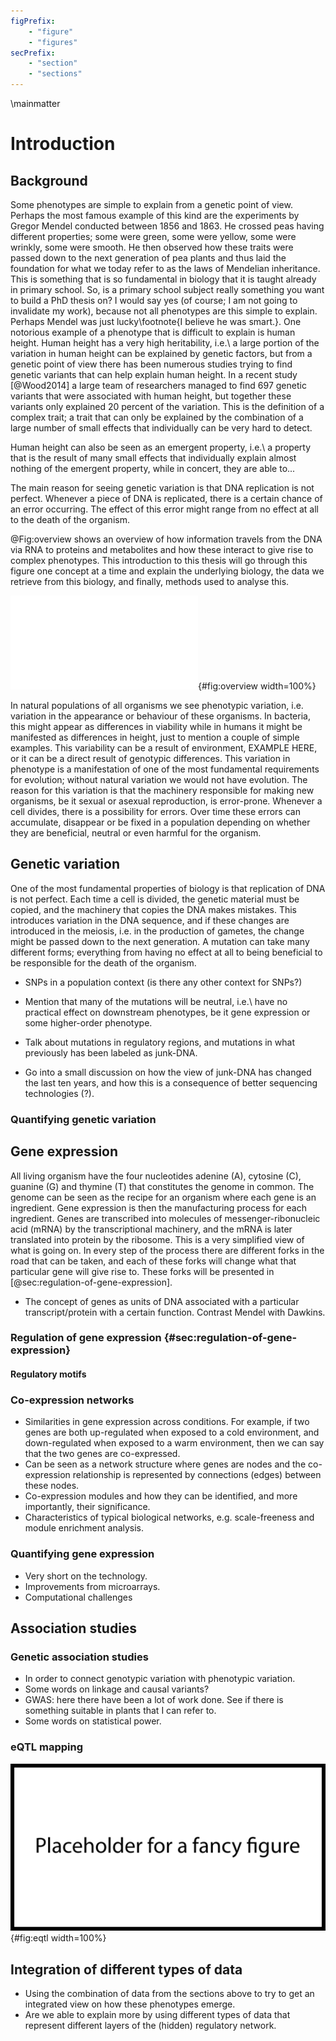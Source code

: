 ```yaml
---
figPrefix:
    - "figure"
    - "figures"
secPrefix:
	- "section"
	- "sections"
---
```


\mainmatter

# Introduction

## Background

Some phenotypes are simple to explain from a genetic point of view. Perhaps the most famous example of this kind are the experiments by Gregor Mendel conducted between 1856 and 1863. He crossed peas having different properties; some were green, some were yellow, some were wrinkly, some were smooth. He then observed how these traits were passed down to the next generation of pea plants and thus laid the foundation for what we today refer to as the laws of Mendelian inheritance. This is something that is so fundamental in biology that it is taught already in primary school. So, is a primary school subject really something you want to build a PhD thesis on? I would say yes (of course; I am not going to invalidate my work), because not all phenotypes are this simple to explain. Perhaps Mendel was just lucky\footnote{I believe he was smart.}. One notorious example of a phenotype that is difficult to explain is human height. Human height has a very high heritability, i.e.\ a large portion of the variation in human height can be explained by genetic factors, but from a genetic point of view there has been numerous studies trying to find genetic variants that can help explain human height. In a recent study [@Wood2014] a large team of researchers managed to find 697 genetic variants that were associated with human height, but together these variants only explained 20 percent of the variation. This is the definition of a complex trait; a trait that can only be explained by the combination of a large number of small effects that individually can be very hard to detect.

Human height can also be seen as an emergent property, i.e.\ a property that is the result of many small effects that individually explain almost nothing of the emergent property, while in concert, they are able to...

The main reason for seeing genetic variation is that DNA replication is not perfect. Whenever a piece of DNA is replicated, there is a certain chance of an error occurring. The effect of this error might range from no effect at all to the death of the organism.

@Fig:overview shows an overview of how information travels from the DNA via RNA to proteins and metabolites and how these interact to give rise to complex phenotypes. This introduction to this thesis will go through this figure one concept at a time and explain the underlying biology, the data we retrieve from this biology, and finally, methods used to analyse this.

![The different types of data and the technologies used to measure/observe them.](figures/overview.pdf){#fig:overview width=100%}

In natural populations of all organisms we see phenotypic variation, i.e. variation in the appearance or behaviour of these organisms. In bacteria, this might appear as differences in viability while in humans it might be manifested as differences in height, just to mention a couple of simple examples. This variability can be a result of environment, EXAMPLE HERE, or it can be a direct result of genotypic differences. This variation in phenotype is a manifestation of one of the most fundamental requirements for evolution; without natural variation we would not have evolution. The reason for this variation is that the machinery responsible for making new organisms, be it sexual or asexual reproduction, is error-prone. Whenever a cell divides, there is a possibility for errors. Over time these errors can accumulate, disappear or be fixed in a population depending on whether they are beneficial, neutral or even harmful for the organism.

## Genetic variation

One of the most fundamental properties of biology is that replication of DNA is not perfect. Each time a cell is divided, the genetic material must be copied, and the machinery that copies the DNA makes mistakes. This introduces variation in the DNA sequence, and if these changes are introduced in the meiosis, i.e. in the production of gametes, the change might be passed down to the next generation. A mutation can take many different forms; everything from having no effect at all to being beneficial to be responsible for the death of the organism.

- SNPs in a population context (is there any other context for SNPs?)

- Mention that many of the mutations will be neutral, i.e.\ have no practical effect on downstream phenotypes, be it gene expression or some higher-order phenotype.
- Talk about mutations in regulatory regions, and mutations in what previously has been labeled as junk-DNA.
- Go into a small discussion on how the view of junk-DNA has changed the last ten years, and how this is a consequence of better sequencing technologies (?).

### Quantifying genetic variation

## Gene expression

All living organism have the four nucleotides adenine (A), cytosine (C), guanine (G) and thymine (T) that constitutes the genome in common. The genome can be seen as the recipe for an organism where each gene is an ingredient. Gene expression is then the manufacturing process for each ingredient. Genes are transcribed into molecules of messenger-ribonucleic acid (mRNA) by the transcriptional machinery, and the mRNA is later translated into protein by the ribosome. This is a very simplified view of what is going on. In every step of the process there are different forks in the road that can be taken, and each of these forks will change what that particular gene will give rise to. These forks will be presented in [@sec:regulation-of-gene-expression].

- The concept of genes as units of DNA associated with a particular transcript/protein with a certain function. Contrast Mendel with Dawkins.

### Regulation of gene expression {#sec:regulation-of-gene-expression}

#### Regulatory motifs

### Co-expression networks

- Similarities in gene expression across conditions. For example, if two genes are both up-regulated when exposed to a cold environment, and down-regulated when exposed to a warm environment, then we can say that the two genes are co-expressed.
- Can be seen as a network structure where genes are nodes and the co-expression relationship is represented by connections (edges) between these nodes.
- Co-expression modules and how they can be identified, and more importantly, their significance.
- Characteristics of typical biological networks, e.g. scale-freeness and module enrichment analysis.

### Quantifying gene expression

- Very short on the technology.
- Improvements from microarrays.
- Computational challenges

## Association studies

### Genetic association studies

- In order to connect genotypic variation with phenotypic variation.
- Some words on linkage and causal variants?
- GWAS: here there have been a lot of work done. See if there is something suitable in plants that I can refer to.
- Some words on statistical power.

### eQTL mapping

![Nice figure explaining the concept of eQTLs.](figures/placeholder.png){#fig:eqtl width=100%}

## Integration of different types of data

- Using the combination of data from the sections above to try to get an integrated view on how these phenotypes emerge.
- Are we able to explain more by using different types of data that represent different layers of the (hidden) regulatory network.
